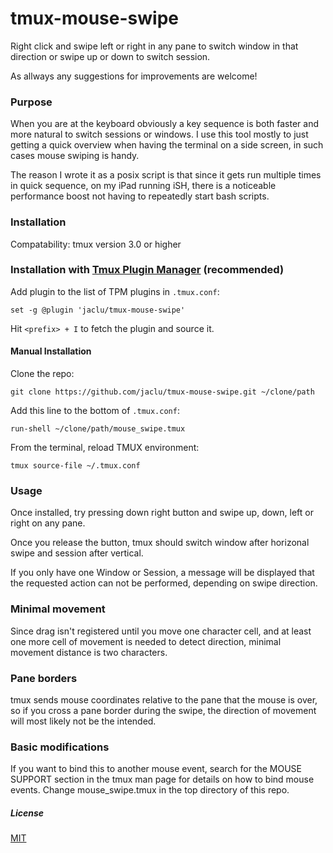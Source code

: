 # tmux-mouse-swipe

Right click and swipe left or right in any pane to switch window in that direction or swipe up or down to switch session.

As allways any suggestions for improvements are welcome!

### Purpose

When you are at the keyboard obviously a key sequence is both faster and more natural to switch sessions or windows. 
I use this tool mostly to just getting a quick overview when having the terminal on a side screen, in such cases mouse swiping is handy.

The reason I wrote it as a posix script is that since it gets run multiple times in quick sequence,  on my iPad running iSH, there is a noticeable performance boost not having to repeatedly start bash scripts.

### Installation

Compatability: tmux version 3.0 or higher

### Installation with [Tmux Plugin Manager](https://github.com/tmux-plugins/tpm) (recommended)

Add plugin to the list of TPM plugins in `.tmux.conf`:

```tmux
set -g @plugin 'jaclu/tmux-mouse-swipe'
```

Hit `<prefix> + I` to fetch the plugin and source it.

#### Manual Installation

Clone the repo:

```shell
git clone https://github.com/jaclu/tmux-mouse-swipe.git ~/clone/path
```

Add this line to the bottom of `.tmux.conf`:

```tmux
run-shell ~/clone/path/mouse_swipe.tmux
```

From the terminal, reload TMUX environment:

```shell
tmux source-file ~/.tmux.conf
```

### Usage

Once installed, try pressing down right button and swipe up, down, left or right on any pane.

Once you release the button, tmux should switch window after horizonal swipe and session after vertical.

If you only have one Window or Session, a message will be displayed that the requested action can not be performed, depending on swipe direction.

### Minimal movement

Since drag isn't registered until you move one character cell, and at least one more cell of movement is needed to detect direction, minimal movement distance is two characters.

### Pane borders

tmux sends mouse coordinates relative to the pane that the mouse is over, so if you cross a pane border during the swipe, 
the direction of movement will most likely not be the intended.

### Basic modifications

If you want to bind this to another mouse event, search for the MOUSE SUPPORT section in the tmux man page for details on how to bind mouse events. Change mouse_swipe.tmux in the top directory of this repo.

##### License

[MIT](LICENSE.md)
